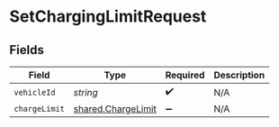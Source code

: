 # SetChargingLimitRequest


## Fields

| Field                                                    | Type                                                     | Required                                                 | Description                                              |
| -------------------------------------------------------- | -------------------------------------------------------- | -------------------------------------------------------- | -------------------------------------------------------- |
| `vehicleId`                                              | *string*                                                 | :heavy_check_mark:                                       | N/A                                                      |
| `chargeLimit`                                            | [shared.ChargeLimit](../../models/shared/chargelimit.md) | :heavy_minus_sign:                                       | N/A                                                      |